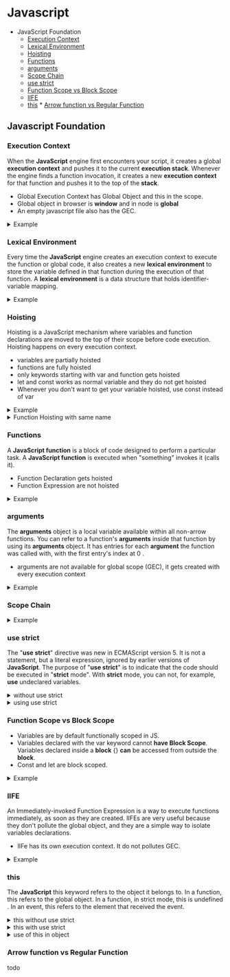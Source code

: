# Javascript

 - JavaScript Foundation
    * [Execution Context](#execution-context)
    * [Lexical Environment](#lexical-environment)
    * [Hoisting](#hoisting)
    * [Functions](#functions)
    * [arguments](#arguments)
    * [Scope Chain](#scope-chain)
    * [use strict](#use-strict)
    * [Function Scope vs Block Scope](#function-scope-vs-block-scope)
    * [IIFE](#iife)
    * [this](#this) \* [Arrow function vs Regular Function](#arrow-function-vs-regular-function)

## Javascript Foundation

### Execution Context

When the **JavaScript** engine first encounters your script, it creates a global **execution context** and pushes it to the current **execution stack**. Whenever the engine finds a function invocation, it creates a new **execution context** for that function and pushes it to the top of the **stack**.

- Global Execution Context has Global Object and this in the scope.
- Global object in browser is **window** and in node is **global**
- An empty javascript file also has the GEC.

<details>
<summary>Example</summary>

```javascript
// An empty JS file
console.log(this); // prints Window object
console.log(window); // prints Window object
console.log(this === window); // true (at least for now, as we not added anything)
```

 </details>

### Lexical Environment

Every time the **JavaScript** engine creates an execution context to execute the function or global code, it also creates a new **lexical environment** to store the variable defined in that function during the execution of that function. A **lexical environment** is a data structure that holds identifier-variable mapping.

<details>
<summary>Example</summary>

```javascript

	function  findMyName() {
	  function  nestedFunction() {
		return  'I am nested function';
	  };
	};

	function  sayMyName() {
		findMyName();
	};

	sayMyName();

	console.log(window.sayMyName);  		// prints function defination
	console.log(window.findMyName);  		// prints function defination
	console.log(window.nestedFunction);  	// undefined

Note: Only function or variable which are defined at parent level have gloabl lexical scope.
```

 </details>

### Hoisting

Hoisting is a JavaScript mechanism where variables and function declarations are moved to the top of their scope before code execution.
Hoisting happens on every execution context.

- variables are partially hoisted
- functions are fully hoisted
- only keywords starting with var and function gets hoisted
- let and const works as normal variable and they do not get hoisted
- Whenever you don't want to get your variable hoisted, use const instead of var

<details>
<summary>Example</summary>

```javascript
// Initial code

console.log(a); // undefined
console.log(myName()); // Rajat

var a = "hello";
function myName() {
  return "Rajat";
}

console.log(a); // hello
console.log(myName()); // rajat
console.log(b); // throw an exception - Uncaught ReferenceError: b is not defined

// Code that gets compiled internally after hoisting

var a = undefined; // undefined will get assign to 'a' initially, as variables are hoisted partially
function myName() {
  // whole function will get hoisted, as functions are fully hoisted
  return "Rajat";
}

console.log(a);
console.log(myName());

a = "hello";
console.log(a);
console.log(myName());
console.log(b);
```

 </details>
 
<details>
<summary>Function Hoisting with same name</summary>

```javascript

	a();				// Output: Bye

	function a() {
	  return 'Hi';
	};

	a();				// Output: Bye

	function b() {
	  return 'Bye';
	};

	a();				// Output: Bye

Note: When there are two functions with same name gets hoisted, it overrides the previously alloted memory with the new function.
```

 </details>

### Functions

A **JavaScript function** is a block of code designed to perform a particular task. A **JavaScript function** is executed when "something" invokes it (calls it).

- Function Declaration gets hoisted
- Function Expression are not hoisted

<details>
<summary>Example</summary>

```javascript
// Function Expression
var canada = function () {
  return "cold";
};

// Function Declaration
function india() {
  return "warm";
}

// Function Invocation/Call/Execution
canada(); // it will get memory at runtime
india(); // it will get memory at parse/compile time
```

 </details>

### arguments

The **arguments** object is a local variable available within all non-arrow functions. You can refer to a function's **arguments** inside that function by using its **arguments** object. It has entries for each **argument** the function was called with, with the first entry's index at 0 .

- arguments are not available for global scope (GEC), it gets created with every execution context

<details>
<summary>Example</summary>

```javascript
function world(a, b) {
  console.log(arguments); // { 0: "hello", 1: "world" }
}

console.log(arguments); // undefined, as it has not created for GEC.
world("hello", "world");
```

 </details>

### Scope Chain

<details>
<summary>Example</summary>

```javascript
function sayMyName(a) {
  console.log(a);
  return function findMyName(b) {
    console.log(b);
    return function printName(c) {
      console.log(c);
      return "Rajat Porwal";
    };
  };
}

sayMyName(1); // 1, [function findMyName]
sayMyName(1)(2); // 1, 2, [function printName]
sayMyName(1)(2)(3); // 1, 2, 3, [function findMyName]
```

</details>

### use strict

The "**use strict**" directive was new in ECMAScript version 5. It is not a statement, but a literal expression, ignored by earlier versions of **JavaScript**. The purpose of "**use strict**" is to indicate that the code should be executed in "**strict** mode". With **strict** mode, you can not, for example, **use** undeclared variables.

<details>
<summary>without use strict</summary>

```javascript

	function weird() {
		height = 50;
		return height;
	}

	weird();  // output: 50

Note: Undeclared vairables are added to global scope.
```

</details>

<details>
<summary>using use strict</summary>

```javascript
"use strict";

function weird() {
  height = 50;
  return height;
}

weird(); // Reference error: height is not defined
```

</details>

### Function Scope vs Block Scope

- Variables are by default functionally scoped in JS.
- Variables declared with the var keyword cannot **have Block Scope**. Variables declared inside a **block** {} **can** be accessed from outside the **block**.
- Const and let are block scoped.

<details>
<summary>Example</summary>

```javascript
function weird() {
  if (true) {
    var a = 1;
    const b = 1;
    let c = 1;
  }
  console.log(a); // output: 1, as variables declared with var keyword are functionally scoped.
  console.log(b); // output: Reference error, b is not defined, as variables declared with const and let keyword are blocked scope.
  console.log(c); // output: Reference error, c is not defined.
}
```

</details>

### IIFE

An Immediately-invoked Function Expression is a way to execute functions immediately, as soon as they are created. IIFEs are very useful because they don't pollute the global object, and they are a simple way to isolate variables declarations.

- IIFe has its own execution context. It do not pollutes GEC.
<details>
<summary>Example</summary>

```javascript

	(function (a, b) {
	  console.log(a);			// output: 1
	  console.log(b);			// output: 2
    }(1, 2));

    Note: IIFE are self invoked function, there is no need to call them.

```

</details>

### this

The **JavaScript** this keyword refers to the object it belongs to. In a function, this refers to the global object. In a function, in strict mode, this is undefined . In an event, this refers to the element that received the event.

<details>
<summary>this without use strict</summary>

```javascript
(function () {
  console.log(this); // Window object
  console.log(window); // Window object
  console.log(this === window); // true
})();
```

</details>

<details>
<summary>this with use strict</summary>

```javascript

	(function () {
	 'use strict'
	  console.log(this);					// undefined
	  console.log(window);					// Window object
	  console.log(this === window);			// false
    }());

    Note: In a function, in strict mode, this is undefined.
```

</details>

<details>
<summary>use of this in object</summary>

```javascript

  const obj = {
    name: 'Billy',
    sing() {
	  return 'lalalala' + this.name;		 // because this can access the properties of current object.
    }
  }

Note: this is the object as the function is property of.
```

</details>

### Arrow function vs Regular Function

todo
